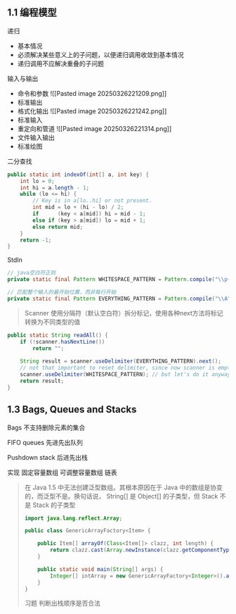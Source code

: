 ## 1.1 编程模型

递归
- 基本情况
- 必须解决某些意义上的子问题，以便递归调用收敛到基本情况
- 递归调用不应解决重叠的子问题

输入与输出
- 命令和参数
  ![[Pasted image 20250326221209.png]]
- 标准输出
- 格式化输出
  ![[Pasted image 20250326221242.png]]
- 标准输入
- 重定向和管道
  ![[Pasted image 20250326221314.png]]
- 文件输入输出
- 标准绘图

二分查找
``` java
public static int indexOf(int[] a, int key) {  
    int lo = 0;  
    int hi = a.length - 1;  
    while (lo <= hi) {  
        // Key is in a[lo..hi] or not present.  
        int mid = lo + (hi - lo) / 2;  
        if      (key < a[mid]) hi = mid - 1;  
        else if (key > a[mid]) lo = mid + 1;  
        else return mid;  
    }  
    return -1;  
}
```

StdIn
``` java
// java空白符正则
private static final Pattern WHITESPACE_PATTERN = Pattern.compile("\\p{javaWhitespace}+");

// 匹配整个输入的最开始位置，而非每行开始
private static final Pattern EVERYTHING_PATTERN = Pattern.compile("\\A");
```

> Scanner 使用分隔符（默认空白符）拆分标记，使用各种next方法将标记转换为不同类型的值

``` java
public static String readAll() {  
    if (!scanner.hasNextLine())  
        return "";  
  
    String result = scanner.useDelimiter(EVERYTHING_PATTERN).next();  
    // not that important to reset delimiter, since now scanner is empty  
    scanner.useDelimiter(WHITESPACE_PATTERN); // but let's do it anyway  
    return result;  
}
```


## 1.3 Bags, Queues and Stacks

Bags
不支持删除元素的集合

FIFO queues
先进先出队列

Pushdown stack
后进先出栈

实现
固定容量数组
可调整容量数组
链表

> 在 Java 1.5 中无法创建泛型数组。其根本原因在于 Java 中的数组是协变的，而泛型不是。换句话说， String[] 是 Object[] 的子类型，但 Stack<String> 不是 Stack<Object> 的子类型

``` java
import java.lang.reflect.Array;

public class GenericArrayFactory<Item> {

    public Item[] arrayOf(Class<Item[]> clazz, int length) {
        return clazz.cast(Array.newInstance(clazz.getComponentType(), length));
    }

    public static void main(String[] args) {
        Integer[] intArray = new GenericArrayFactory<Integer>().arrayOf(Integer[].class, 42);
    }
}
```

习题
判断出栈顺序是否合法
